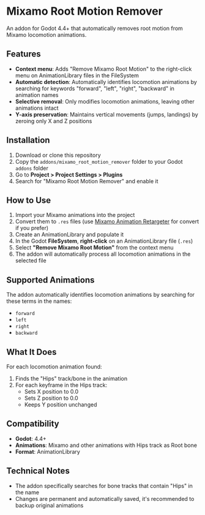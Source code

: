 # Mixamo Root Motion Remover

An addon for Godot 4.4+ that automatically removes root motion from Mixamo locomotion animations.

## Features

- **Context menu**: Adds "Remove Mixamo Root Motion" to the right-click menu on AnimationLibrary files in the FileSystem
- **Automatic detection**: Automatically identifies locomotion animations by searching for keywords "forward", "left", "right", "backward" in animation names
- **Selective removal**: Only modifies locomotion animations, leaving other animations intact
- **Y-axis preservation**: Maintains vertical movements (jumps, landings) by zeroing only X and Z positions

## Installation

1. Download or clone this repository
2. Copy the `addons/mixamo_root_motion_remover` folder to your Godot `addons` folder
3. Go to **Project > Project Settings > Plugins**
4. Search for "Mixamo Root Motion Remover" and enable it

## How to Use

1. Import your Mixamo animations into the project
2. Convert them to `.res` files (use [Mixamo Animation Retargeter](https://github.com/RaidTheory/Godot-Mixamo-Animation-Retargeter) for convert if you prefer)
3. Create an AnimationLibrary and populate it
4. In the Godot **FileSystem**, **right-click** on an AnimationLibrary file (`.res`)
5. Select **"Remove Mixamo Root Motion"** from the context menu
6. The addon will automatically process all locomotion animations in the selected file

## Supported Animations

The addon automatically identifies locomotion animations by searching for these terms in the names:
- `forward`
- `left` 
- `right`
- `backward`

## What It Does

For each locomotion animation found:
1. Finds the "Hips" track/bone in the animation
2. For each keyframe in the Hips track:
   - Sets X position to 0.0
   - Sets Z position to 0.0  
   - Keeps Y position unchanged

## Compatibility

- **Godot**: 4.4+
- **Animations**: Mixamo and other animations with Hips track as Root bone
- **Format**: AnimationLibrary

## Technical Notes

- The addon specifically searches for bone tracks that contain "Hips" in the name
- Changes are permanent and automatically saved, it's recommended to backup original animations